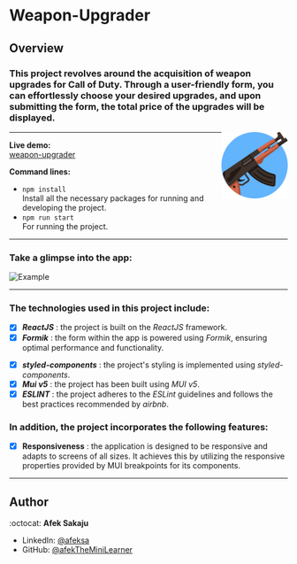 # Weapon-Upgrader

## Overview

### This project revolves around the acquisition of weapon upgrades for Call of Duty. Through a user-friendly form, you can effortlessly choose your desired upgrades, and upon submitting the form, the total price of the upgrades will be displayed.<br />

<img src="./readme-resources/weapon.png" width=120px height=120px align="right">

---

**Live demo:**</br>[weapon-upgrader](http://afektheminilearner.github.io/weapon-upgrader)

**Command lines:**

- `npm install` <br /> Install all the necessary packages for running and developing the project.
- `npm run start`<br /> For running the project.

---

### **Take a glimpse into the app:**

![Example](./readme-resources/project-gif.gif)

---

### The technologies used in this project include:

- [x] _**ReactJS**_ : the project is built on the _ReactJS_ framework.
- [x] _**Formik**_ : the form within the app is powered using _Formik_, ensuring optimal performance and functionality.
<!-- - [x] _**Yup**_ : the form's field validations in _Formik_ are implemented using _Yup_. -->
- [x] _**styled-components**_ : the project's styling is implemented using _styled-components_.
- [x] _**Mui v5**_ : the project has been built using _MUI v5_.
- [x] _**ESLINT**_ : the project adheres to the _ESLint_ guidelines and follows the best practices recommended by _airbnb_.

### In addition, the project incorporates the following features:

- [x] **Responsiveness** : the application is designed to be responsive and adapts to screens of all sizes. It achieves this by utilizing the responsive properties provided by MUI breakpoints for its components.

---

## Author

:octocat: **Afek Sakaju**

- LinkedIn: [@afeksa](https://www.linkedin.com/in/afeksa/)
- GitHub: [@afekTheMiniLearner](https://github.com/afekTheMiniLearner)
